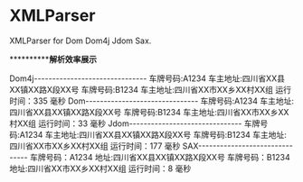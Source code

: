 # XMLParser
XMLParser for Dom Dom4j Jdom Sax.


********************解析效率展示**********


Dom4j-------------------------------
车牌号码:A1234 车主地址:四川省XX县XX镇XX路X段XX号
车牌号码:B1234 车主地址:四川省XX市XX乡XX村XX组
运行时间：335 毫秒
Dom-------------------------------
车牌号码:A1234 车主地址:四川省XX县XX镇XX路X段XX号
车牌号码:B1234 车主地址:四川省XX市XX乡XX村XX组
运行时间：33 毫秒
Jdom-------------------------------
车牌号码:A1234 车主地址:四川省XX县XX镇XX路X段XX号
车牌号码:B1234 车主地址:四川省XX市XX乡XX村XX组
运行时间：177 毫秒
SAX-------------------------------
车牌号码：A1234
地址:四川省XX县XX镇XX路X段XX号
车牌号码：B1234
地址:四川省XX市XX乡XX村XX组
运行时间：8 毫秒